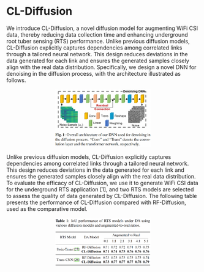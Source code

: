 # CL-Diffusion

We introduce CL-Diffusion, a novel diffusion model for augmenting WiFi CSI data, thereby reducing data collection time and enhancing underground root tuber sensing (RTS) performance. Unlike previous diffusion models, CL-Diffusion explicitly
captures dependencies among correlated links through a tailored neural network. This design reduces deviations in the data generated for each link and ensures the generated samples closely align with the real data distribution. Specifically, we design a novel DNN for denoising in the diffusion process, with the architecture illustrated as follows. 
<p align="center">
  <img src="Images/architecture.png" alt="The DNN architecture" width="50%"/>
</p>

Unlike previous diffusion models, CL-Diffusion explicitly captures dependencies among correlated links through a tailored neural network. This design reduces deviations in the data generated for each link and ensures the generated samples
closely align with the real data distribution. To evaluate the efficacy of CL-Diffusion, we use it to generate WiFi CSI data for the underground RTS application [1], and two RTS models are selected to assess the quality of data generated by CL-Diffusion. The following table presents the performance of CL-Diffusion compared with RF-Diffusion, used as the comparative model. 
<p align="center">
  <img src="Images/da_performance.png" alt="Performance of augmentation using different diffusion models." width="50%"/>
</p>
